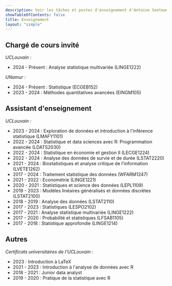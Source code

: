 ```yaml
---
description: Voir les tâches et postes d'enseignement d'Antoine Soetewey
showTableOfContents: false
title: Enseignement
layout: "simple"
---
```


## Chargé de cours invité

*UCLouvain :*

- 2024 - Présent : Analyse statistique multivariée (LINGE1222)

*UNamur :*

- 2024 - Présent : Statistique (ECGEB152)
- 2023 - 2024 : Méthodes quantitatives avancées (EINGM105)

## Assistant d'enseignement

*UCLouvain :*

- 2023 - 2024 : Exploration de données et introduction à l'inférence statistique (LMAFY1101)
- 2022 - 2024 : Statistique et data sciences avec R: Programmation avancée (LDATS2030)
- 2022 - 2024 : Statistique en économie et gestion II (LECGE1224)
- 2022 - 2024 : Analyse des données de survie et de durée (LSTAT2220)
- 2021 - 2024 : Biostatistiques et analyse critique de l'information (LVETE1262)
- 2017 - 2024 : Traitement statistique des données (WFARM1247)
- 2021 - 2022 : Econométrie (LINGE1221)
- 2020 - 2021 : Statistiques et science des données (LEPL1109)
- 2019 - 2023 : Modèles linéaires généralisés et données discrètes (LSTAT2100)
- 2018 - 2019 : Analyse des données (LSTAT2110)
- 2017 - 2023 : Statistiques (LESPO2102)
- 2017 - 2021 : Analyse statistique multivariée (LINGE1222)
- 2017 - 2020 : Probabilité et statistiques (LFSAB1105)
- 2017 - 2018 : Statistique approfondie (LINGE1214)

## Autres

*Certificats universitaires de l'UCLouvain :*

- 2023 : Introduction à LaTeX
- 2021 - 2023 : Introduction à l'analyse de données avec R 
- 2018 - 2021 : Junior data analyst
- 2019 - 2020 : Pratique de la statistique avec R


<!--## Tutorat & conseil

Compte tenu de mon expérience dans l'enseignement au niveau universitaire, je propose des cours particuliers en statistiques, probabilités, R et science des données. Je peux également vous aider à effectuer des analyses statistiques de données pour votre mémoire, thèse ou projets professionnels :

- Étudiants et chercheurs, voir plus d'informations sur [easystat.be](https://easystat.be/)
- Professionnels et entreprises, voir plus d'informations sur [datanalyze.be](https://datanalyze.be/fr/)-->
